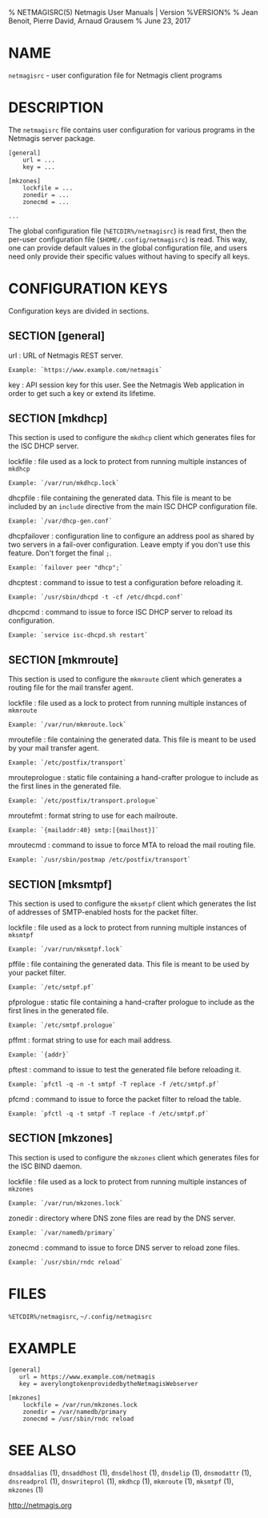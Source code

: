 % NETMAGISRC(5) Netmagis User Manuals | Version %VERSION%
% Jean Benoit, Pierre David, Arnaud Grausem
% June 23, 2017

# NAME

`netmagisrc` - user configuration file for Netmagis client programs


# DESCRIPTION

The `netmagisrc` file contains user configuration for various programs in
the Netmagis server package.

    [general]
		url = ...
		key = ...

    [mkzones]
		lockfile = ...
		zonedir = ...
		zonecmd = ...

    ...

The global configuration file (`%ETCDIR%/netmagisrc`) is read first,
then the per-user configuration file (`$HOME/.config/netmagisrc`) is
read. This way, one can provide default values in the global configuration
file, and users need only provide their specific values without having
to specify all keys.


# CONFIGURATION KEYS

Configuration keys are divided in sections.

## SECTION [general]

url
  : URL of Netmagis REST server.

    Example: `https://www.example.com/netmagis`

key
  : API session key for this user. See the Netmagis Web application
    in order to get such a key or extend its lifetime.


## SECTION [mkdhcp]

This section is used to configure the `mkdhcp` client which generates
files for the ISC DHCP server.

lockfile
  : file used as a lock to protect from running multiple instances
    of `mkdhcp`
   
    Example: `/var/run/mkdhcp.lock`

dhcpfile
  : file containing the generated data. This file is meant to be
    included by an `include` directive from the main ISC DHCP
    configuration file.

    Example: `/var/dhcp-gen.conf`

dhcpfailover
  : configuration line to configure an address pool as shared by
    two servers in a fail-over configuration. Leave empty if
    you don't use this feature. Don't forget the final `;`.

    Example: `failover peer "dhcp";`

dhcptest
  : command to issue to test a configuration before reloading it.

    Example: `/usr/sbin/dhcpd -t -cf /etc/dhcpd.conf`


dhcpcmd
  : command to issue to force ISC DHCP server to reload its configuration.

    Example: `service isc-dhcpd.sh restart`


## SECTION [mkmroute]

This section is used to configure the `mkmroute` client which generates
a routing file for the mail transfer agent.

lockfile
  : file used as a lock to protect from running multiple instances
    of `mkmroute`
   
    Example: `/var/run/mkmroute.lock`

mroutefile
  : file containing the generated data. This file is meant to be
    used by your mail transfer agent.

    Example: `/etc/postfix/transport`

mrouteprologue
  : static file containing a hand-crafter prologue to include
    as the first lines in the generated file.

    Example: `/etc/postfix/transport.prologue`

mroutefmt
  : format string to use for each mailroute.

    Example: `{mailaddr:40} smtp:[{mailhost}]`

mroutecmd
  : command to issue to force MTA to reload the mail routing file.

    Example: `/usr/sbin/postmap /etc/postfix/transport`


## SECTION [mksmtpf]

This section is used to configure the `mksmtpf` client which generates
the list of addresses of SMTP-enabled hosts for the packet filter.

lockfile
  : file used as a lock to protect from running multiple instances
    of `mksmtpf`
   
    Example: `/var/run/mksmtpf.lock`

pffile
  : file containing the generated data. This file is meant to be
    used by your packet filter.

    Example: `/etc/smtpf.pf`

pfprologue
  : static file containing a hand-crafter prologue to include
    as the first lines in the generated file.

    Example: `/etc/smtpf.prologue`

pffmt
  : format string to use for each mail address.

    Example: `{addr}`

pftest
  : command to issue to test the generated file before reloading it.

    Example: `pfctl -q -n -t smtpf -T replace -f /etc/smtpf.pf`

pfcmd
  : command to issue to force the packet filter to reload the table.

    Example: `pfctl -q -t smtpf -T replace -f /etc/smtpf.pf`


## SECTION [mkzones]

This section is used to configure the `mkzones` client which generates
files for the ISC BIND daemon.

lockfile
  : file used as a lock to protect from running multiple instances
    of `mkzones`
   
    Example: `/var/run/mkzones.lock`

zonedir
  : directory where DNS zone files are read by the DNS server.

    Example: `/var/namedb/primary`

zonecmd
  : command to issue to force DNS server to reload zone files.

    Example: `/usr/sbin/rndc reload`


# FILES

`%ETCDIR%/netmagisrc`,
`~/.config/netmagisrc`


# EXAMPLE

```
[general]
   url = https://www.example.com/netmagis
   key = averylongtokenprovidedbytheNetmagisWebserver

[mkzones]
    lockfile = /var/run/mkzones.lock
    zonedir = /var/namedb/primary
    zonecmd = /usr/sbin/rndc reload
```


# SEE ALSO

`dnsaddalias` (1),
`dnsaddhost` (1),
`dnsdelhost` (1),
`dnsdelip` (1),
`dnsmodattr` (1),
`dnsreadprol` (1),
`dnswriteprol` (1),
`mkdhcp` (1),
`mkmroute` (1),
`mksmtpf` (1),
`mkzones` (1)

<http://netmagis.org>
